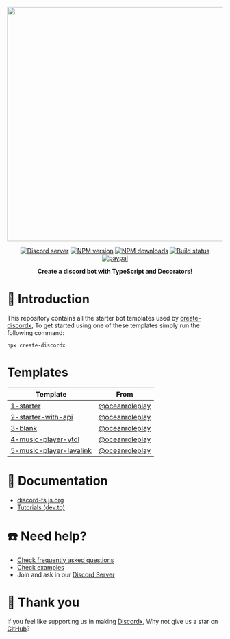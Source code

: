 <div>
  <p align="center">
    <a href="https://discord-ts.js.org" target="_blank" rel="nofollow">
      <img src="https://discord-ts.js.org/discord-ts.svg" width="546" />
    </a>
  </p>
  <p align="center">
    <a href="https://discord-ts.js.org/discord"
      ><img
        src="https://img.shields.io/discord/874802018361950248?color=5865F2&logo=discord&logoColor=white"
        alt="Discord server"
    /></a>
    <a href="https://www.npmjs.com/package/discordx"
      ><img
        src="https://img.shields.io/npm/v/discordx.svg?maxAge=3600"
        alt="NPM version"
    /></a>
    <a href="https://www.npmjs.com/package/discordx"
      ><img
        src="https://img.shields.io/npm/dt/discordx.svg?maxAge=3600"
        alt="NPM downloads"
    /></a>
    <a href="https://github.com/oceanroleplay/discord.ts/actions"
      ><img
        src="https://github.com/oceanroleplay/discord.ts/workflows/Build/badge.svg"
        alt="Build status"
    /></a>
    <a href="https://www.paypal.me/vijayxmeena"
      ><img
        src="https://img.shields.io/badge/donate-paypal-F96854.svg"
        alt="paypal"
    /></a>
  </p>
  <p align="center">
    <b> Create a discord bot with TypeScript and Decorators! </b>
  </p>
</div>

# 📖 Introduction

This repository contains all the starter bot templates used by [create-discordx](https://www.npmjs.com/package/create-discordx), To get started using one of these templates simply run the following command:

```
npx create-discordx
```

# Templates

| Template                                             | From                                               |
| ---------------------------------------------------- | -------------------------------------------------- |
| [1-starter](./1-starter)                             | [@oceanroleplay](https://github.com/oceanroleplay) |
| [2-starter-with-api](./2-starter-with-api)           | [@oceanroleplay](https://github.com/oceanroleplay) |
| [3-blank](./3-blank)                                 | [@oceanroleplay](https://github.com/oceanroleplay) |
| [4-music-player-ytdl](./4-music-player-ytdl)         | [@oceanroleplay](https://github.com/oceanroleplay) |
| [5-music-player-lavalink](./5-music-player-lavalink) | [@oceanroleplay](https://github.com/oceanroleplay) |

# 📜 Documentation

- [discord-ts.js.org](https://discord-ts.js.org)
- [Tutorials (dev.to)](https://dev.to/oceanroleplay/series/14317)

# ☎️ Need help?

- [Check frequently asked questions](https://discord-ts.js.org/docs/faq)
- [Check examples](https://github.com/oceanroleplay/discord.ts/tree/main/packages/discordx/examples)
- Join and ask in our [Discord Server](https://discord-ts.js.org/discord)

# 💖 Thank you

If you feel like supporting us in making [Discordx](https://www.npmjs.com/package/discordx), Why not give us a star on [GitHub](https://github.com/oceanroleplay/discord.ts)?
